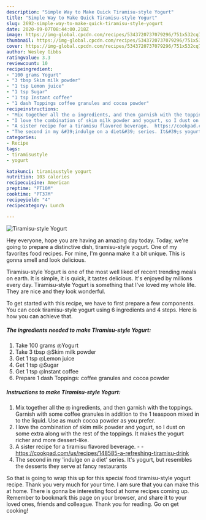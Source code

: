 ```yaml
---
description: "Simple Way to Make Quick Tiramisu-style Yogurt"
title: "Simple Way to Make Quick Tiramisu-style Yogurt"
slug: 2692-simple-way-to-make-quick-tiramisu-style-yogurt
date: 2020-09-07T08:44:00.218Z
image: https://img-global.cpcdn.com/recipes/5343720737079296/751x532cq70/tiramisu-style-yogurt-recipe-main-photo.jpg
thumbnail: https://img-global.cpcdn.com/recipes/5343720737079296/751x532cq70/tiramisu-style-yogurt-recipe-main-photo.jpg
cover: https://img-global.cpcdn.com/recipes/5343720737079296/751x532cq70/tiramisu-style-yogurt-recipe-main-photo.jpg
author: Wesley Gibbs
ratingvalue: 3.3
reviewcount: 10
recipeingredient:
- "100 grams Yogurt"
- "3 tbsp Skim milk powder"
- "1 tsp Lemon juice"
- "1 tsp Sugar"
- "1 tsp Instant coffee"
- "1 dash Toppings coffee granules and cocoa powder"
recipeinstructions:
- "Mix together all the ◎ ingredients, and then garnish with the toppings. Garnish with some coffee granules in addition to the 1 teaspoon mixed in to the liquid. Use as much cocoa powder as you prefer."
- "I love the combination of skim milk powder and yogurt, so I dust on some extra along with the rest of the toppings. It makes the yogurt richer and more dessert-like."
- "A sister recipe for a tiramisu flavored beverage.  https://cookpad.com/us/recipes/148585-a-refreshing-tiramisu-drink"
- "The second in my &#39;indulge on a diet&#39; series. It&#39;s yogurt, but resembles the desserts they serve at fancy restaurants"
categories:
- Recipe
tags:
- tiramisustyle
- yogurt

katakunci: tiramisustyle yogurt 
nutrition: 103 calories
recipecuisine: American
preptime: "PT10M"
cooktime: "PT37M"
recipeyield: "4"
recipecategory: Lunch

---
```



![Tiramisu-style Yogurt](https://img-global.cpcdn.com/recipes/5343720737079296/751x532cq70/tiramisu-style-yogurt-recipe-main-photo.jpg)

Hey everyone, hope you are having an amazing day today. Today, we're going to prepare a distinctive dish, tiramisu-style yogurt. One of my favorites food recipes. For mine, I'm gonna make it a bit unique. This is gonna smell and look delicious.

Tiramisu-style Yogurt is one of the most well liked of recent trending meals on earth. It is simple, it is quick, it tastes delicious. It's enjoyed by millions every day. Tiramisu-style Yogurt is something that I've loved my whole life. They are nice and they look wonderful.




To get started with this recipe, we have to first prepare a few components. You can cook tiramisu-style yogurt using 6 ingredients and 4 steps. Here is how you can achieve that.

<!--inarticleads1-->

##### The ingredients needed to make Tiramisu-style Yogurt:

1. Take 100 grams ◎Yogurt
1. Take 3 tbsp ◎Skim milk powder
1. Get 1 tsp ◎Lemon juice
1. Get 1 tsp ◎Sugar
1. Get 1 tsp ◎Instant coffee
1. Prepare 1 dash Toppings: coffee granules and cocoa powder




<!--inarticleads2-->

##### Instructions to make Tiramisu-style Yogurt:

1. Mix together all the ◎ ingredients, and then garnish with the toppings. Garnish with some coffee granules in addition to the 1 teaspoon mixed in to the liquid. Use as much cocoa powder as you prefer.
1. I love the combination of skim milk powder and yogurt, so I dust on some extra along with the rest of the toppings. It makes the yogurt richer and more dessert-like.
1. A sister recipe for a tiramisu flavored beverage. -  - https://cookpad.com/us/recipes/148585-a-refreshing-tiramisu-drink
1. The second in my &#39;indulge on a diet&#39; series. It&#39;s yogurt, but resembles the desserts they serve at fancy restaurants




So that is going to wrap this up for this special food tiramisu-style yogurt recipe. Thank you very much for your time. I am sure that you can make this at home. There is gonna be interesting food at home recipes coming up. Remember to bookmark this page on your browser, and share it to your loved ones, friends and colleague. Thank you for reading. Go on get cooking!

